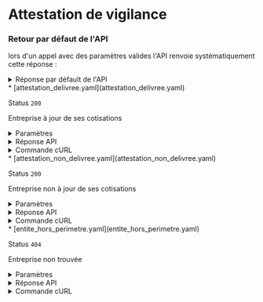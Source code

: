 # Attestation de vigilance
### Retour par défaut de l'API
lors d'un appel avec des paramètres valides l'API renvoie systématiquement cette réponse :

  <details><summary>Réponse par défault de l'API</summary>
  <p>

  ```json
  {
    "data": {
      "entity_status": {
        "code": "ok",
        "libelle": "Attestation délivrée par l'Urssaf",
        "description": "La délivrance de l'attestation de vigilance a été refusée par l'Urssaf car l'entité n'est pas à jour de ses cotisations sociales."
      },
      "date_debut_validite": "2022-12-03",
      "date_fin_validite": "2023-06-30",
      "code_securite": "GB1QWERTYJJEX1O",
      "document_url": "https://storage.entreprise.api.gouv.fr/siade/1569139162-b99824d9c764aae19a862a0af-attestation_vigilance_acoss.pdf",
      "document_url_expires_in": 86400
    },
    "links": {
    },
    "meta": {
    }
  }
  ```

  </p>
  </details>
* [attestation_delivree.yaml](attestation_delivree.yaml)

  Status `200`

  Entreprise à jour de ses cotisations

  <details><summary>Paramètres</summary>
  <p>

  ```json
  {
    "siren": "000000001"
  }
  ```

  </p>
  </details>

  <details><summary>Réponse API</summary>
  <p>

  ```json
  {
    "data": {
      "document_url": "https://storage.entreprise.api.gouv.fr/url-de-telechargement-attestation-vigilance.pdf",
      "document_url_expires_in": 86400,
      "date_debut_validite": "2023-01-31",
      "date_fin_validite": "2023-07-31",
      "code_securite": "YAB458G1B2T8IZW",
      "entity_status": {
        "code": "ok",
        "libelle": "Attestation délivrée par l'Urssaf",
        "description": "La délivrance de l'attestation de vigilance a été validée par l'Urssaf. L'attestation est délivrée lorsque l'entité est à jour de ses cotisations et contributions, ou bien dans le cas de situations spécifiques détaillées dans la documentation métier."
      }
    },
    "links": {
    },
    "meta": {
    }
  }
  ```

  </p>
  </details>

  <details><summary>Commande cURL</summary>
  <p>

  ```bash
  curl -H "Authorization: Bearer $token" \
    -G -d 'recipient=10000001700010' -d 'context=Contexte+de+la+requ%C3%AAte' -d 'object=Objet+de+la+requ%C3%AAte' \
    --url "https://staging.entreprise.api.gouv.fr/v4/urssaf/unites_legales/000000001/attestation_vigilance"
  ```

  </p>
  </details>
* [attestation_non_delivree.yaml](attestation_non_delivree.yaml)

  Status `200`

  Entreprise non à jour de ses cotisations

  <details><summary>Paramètres</summary>
  <p>

  ```json
  {
    "siren": "000000002"
  }
  ```

  </p>
  </details>

  <details><summary>Réponse API</summary>
  <p>

  ```json
  {
    "data": {
      "document_url": null,
      "document_url_expires_in": null,
      "date_debut_validite": null,
      "date_fin_validite": null,
      "code_securite": null,
      "entity_status": {
        "code": "refus_de_delivrance",
        "libelle": "Délivrance de l'attestation refusée par l'Urssaf",
        "description": "La délivrance de l'attestation de vigilance a été refusée par l'Urssaf car l'entité n'est pas à jour de ses cotisations sociales."
      }
    },
    "links": {
    },
    "meta": {
    }
  }
  ```

  </p>
  </details>

  <details><summary>Commande cURL</summary>
  <p>

  ```bash
  curl -H "Authorization: Bearer $token" \
    -G -d 'recipient=10000001700010' -d 'context=Contexte+de+la+requ%C3%AAte' -d 'object=Objet+de+la+requ%C3%AAte' \
    --url "https://staging.entreprise.api.gouv.fr/v4/urssaf/unites_legales/000000002/attestation_vigilance"
  ```

  </p>
  </details>
* [entite_hors_perimetre.yaml](entite_hors_perimetre.yaml)

  Status `404`

  Entreprise non trouvée

  <details><summary>Paramètres</summary>
  <p>

  ```json
  {
    "siren": "440752244"
  }
  ```

  </p>
  </details>

  <details><summary>Réponse API</summary>
  <p>

  ```json
  {
    "errors": [
      {
        "code": "04003",
        "title": "Entité non trouvée",
        "detail": "Le siret ou siren indiqué n'existe pas, n'est pas connu ou ne comporte aucune information pour cet appel",
        "meta": {
          "provider": "ACOSS",
          "provider_errors": [
            {
              "code": "FUNC517",
              "message": "Le Siren est inconnu",
              "description": "Le siren est inconnu du SI Attestations, radié ou hors périmètre"
            }
          ]
        }
      }
    ]
  }
  ```

  </p>
  </details>

  <details><summary>Commande cURL</summary>
  <p>

  ```bash
  curl -H "Authorization: Bearer $token" \
    -G -d 'recipient=10000001700010' -d 'context=Contexte+de+la+requ%C3%AAte' -d 'object=Objet+de+la+requ%C3%AAte' \
    --url "https://staging.entreprise.api.gouv.fr/v4/urssaf/unites_legales/440752244/attestation_vigilance"
  ```

  </p>
  </details>
